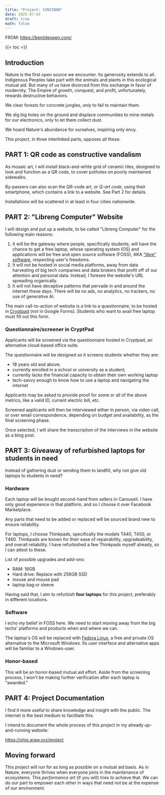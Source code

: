 ```yaml
---
title: "Project: SINSINAN"
date: 2025-07-03
draft: true
math: false
---
```


FROM: https://benildeopen.com/

{{< toc >}}

## Introduction

Nature is the first open source we encounter. Its generosity extends to
all. Indigenous Peoples take part with the animals
and plants in this ecological mutual aid. But many of us have
divorced from this exchange in favor of modernity. The Empire of growth,
conquest, and profit, unfortunately, rewards destructive behaviors.

We clear forests for concrete jungles, only to fail to maintain them.

We dig big holes on the ground and displace communities to mine
metals for our electronics, only to let them collect dust.

We hoard Nature's abundance for ourselves, inspiring only envy.

This project, in three interlinked parts, opposes all these.

## PART 1: QR code as constructive vandalism

As mosaic art, I will install black-and-white grid of ceramic
tiles, designed to look and function as a QR code, to cover potholes on
poorly maintained sidewalks.

By-passers can also scan the QR-code art, or *Q-art code*, using their
smartphone, which contains a link to a website. See Part 2 for details.

Installations will be scattered in at least in four cities nationwide.

## PART 2: "Libreng Computer" Website

I will design and put up a website, to be called "Libreng Computer" for
the following main reasons:

1. It will be the gateway where people, specifically students, will have
   the chance to get a free laptop, whose operating system (OS) and
   applications will be free and open source software (FOSS), AKA
   ["libre" software](https://en.wikipedia.org/wiki/Free_software),
   respecting user's freedoms.
2. It will not be hosted in social media platforms, away from data
   harvesting of big tech companies and data brokers that profit off of
   our attention and personal data. Instead, I foresee the website's URL
   spreading organically.
3. It will not have deceptive patterns that pervade in and around the
   internet these days. There will be no ads, no analytics, no trackers,
   no use of generative AI.

The main call-to-action of website is a link to a questionnaire, to be hosted in
[Cryptpad](https://cryptpad.org/) (*not* in Google Forms). Students
who want to avail free laptop must fill out this form.

### Questionnaire/screener in CryptPad

Applicants will be screened via the questionnaire hosted in Cryptpad, an
alternative cloud-based office suite.

The questionnaire will be designed so it screens students
whether they are:

- 18 years old and above;
- currently enrolled in a school or university as a student;
- currently lacks the financial capacity to obtain their own working
  laptop
- tech-savvy enough to know how to use a laptop and navigating the
  internet

Applicants may be asked to provide proof for some or all of the above
metrics, like a valid ID, current electric bill, etc.

Screened applicants will then be interviewed either in person, via video
call, or over email correspondence, depending on budget and
availability, as the final screening phase.

Once selected, I will share the transcription of the interviews in the
website as a blog post.

## PART 3: Giveaway of refurbished laptops for students in need

Instead of gathering dust or sending them to landfill, why not
give old laptops to students in need?

### Hardware

Each laptop will be bought second-hand from sellers in Carousell. I have
only good experience in that platform, and so I choose it over Facebook
Marketplace.

Any parts that need to be added or replaced will be sourced brand
new to ensure reliability.

For laptops, I choose Thinkpads, specifically the
models T440, T450, or T460. Thinkpads are known for their ease of
repairability, upgradeability, and overall reliability. I have
refurbished a few Thinkpads myself already, so I can attest to these.

List of possible upgrades and add-ons:
- RAM: 16GB
- Hard drive: Replace with 256GB SSD
- mouse and mouse pad
- laptop bag or sleeve

Having said that, I aim to refurbish **four laptops** for this project,
preferably in different locations.

### Software

I echo my belief in FOSS here. We need to start moving
away from the big techs' platforms and products when and where we can.

The laptop's OS
will be replaced with [Fedora Linux](https://fedoraproject.org/kde/),
a free and private OS alternative to the Microsoft Windows.
Its user interface and alternative apps will be familiar to a Windows-user.

### Honor-based

This will be an honor-based mutual aid effort. Aside from the screening
process, I won't be making further verification after each laptop is
"awarded."

## PART 4: Project Documentation

I find it more useful to share knowledge and insight with the public.
The internet is the best medium to facilitate this.

I intend to document the whole process
of this project in my already up-and-running website:

https://ohio.araw.xyz/project

## Moving forward

This project will run for as long as possible on a mutual aid basis.
As in Nature, everyone thrives when everyone joins in the maintenance of
ecosystems. This *performance art* (if you will) tries to achieve that.
We can do our part to empower each other in ways that need not be at the
expense of our environment.
